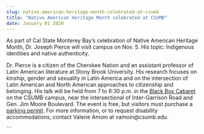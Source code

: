 ```yaml
---
slug: native-american-heritage-month-celebrated-at-csumb
title: "Native American Heritage Month celebrated at CSUMB"
date: January 01 2020
---
```


  
<p>
  As part of Cal State Monterey Bay’s celebration of Native American Heritage
  Month, Dr. Joseph Pierce will visit campus on Nov. 5. His topic: Indigenous
  identities and native authenticity.
</p>
<p>
  Dr. Pierce is a citizen of the Cherokee Nation and an assistant professor of
  Latin American literature at Stony Brook University. His research focuses on
  kinship, gender and sexuality in Latin America and on the intersection of
  Latin American and North American approaches to citizenship and belonging. His
  talk will be held from 7 to 8:30 p.m. in the
  <a
    href="https://csumb.edu/sites/default/files/images/st&#45;block&#45;136&#45;1431028173215&#45;raw&#45;blackboxcabaret.pdf"
    >Black Box Cabaret</a
  >
  on the CSUMB campus, near the intersectional of Inter&#45;Garrison Road and
  Gen. Jim Moore Boulevard. The event is free, but visitors must purchase a
  <a href="https://csumb.edu/parking/buy&#45;permit&#45;0">parking permit</a>.
  For more information, or to request disability accommodations, contact Valerie
  Amoin at vamoin@csumb.edu.
</p>
```
